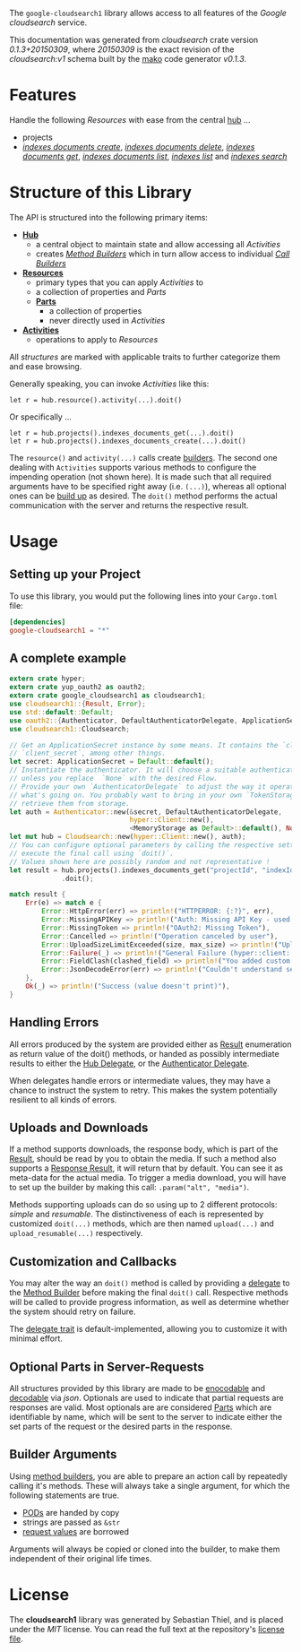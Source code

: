 <!---
DO NOT EDIT !
This file was generated automatically from 'src/mako/api/README.md.mako'
DO NOT EDIT !
-->
The `google-cloudsearch1` library allows access to all features of the *Google cloudsearch* service.

This documentation was generated from *cloudsearch* crate version *0.1.3+20150309*, where *20150309* is the exact revision of the *cloudsearch:v1* schema built by the [mako](http://www.makotemplates.org/) code generator *v0.1.3*.
# Features

Handle the following *Resources* with ease from the central [hub](http://byron.github.io/google-apis-rs/google-cloudsearch1/struct.Cloudsearch.html) ... 

* projects
 * [*indexes documents create*](http://byron.github.io/google-apis-rs/google-cloudsearch1/struct.ProjectIndexeDocumentCreateCall.html), [*indexes documents delete*](http://byron.github.io/google-apis-rs/google-cloudsearch1/struct.ProjectIndexeDocumentDeleteCall.html), [*indexes documents get*](http://byron.github.io/google-apis-rs/google-cloudsearch1/struct.ProjectIndexeDocumentGetCall.html), [*indexes documents list*](http://byron.github.io/google-apis-rs/google-cloudsearch1/struct.ProjectIndexeDocumentListCall.html), [*indexes list*](http://byron.github.io/google-apis-rs/google-cloudsearch1/struct.ProjectIndexeListCall.html) and [*indexes search*](http://byron.github.io/google-apis-rs/google-cloudsearch1/struct.ProjectIndexeSearchCall.html)




# Structure of this Library

The API is structured into the following primary items:

* **[Hub](http://byron.github.io/google-apis-rs/google-cloudsearch1/struct.Cloudsearch.html)**
    * a central object to maintain state and allow accessing all *Activities*
    * creates [*Method Builders*](http://byron.github.io/google-apis-rs/google-cloudsearch1/trait.MethodsBuilder.html) which in turn
      allow access to individual [*Call Builders*](http://byron.github.io/google-apis-rs/google-cloudsearch1/trait.CallBuilder.html)
* **[Resources](http://byron.github.io/google-apis-rs/google-cloudsearch1/trait.Resource.html)**
    * primary types that you can apply *Activities* to
    * a collection of properties and *Parts*
    * **[Parts](http://byron.github.io/google-apis-rs/google-cloudsearch1/trait.Part.html)**
        * a collection of properties
        * never directly used in *Activities*
* **[Activities](http://byron.github.io/google-apis-rs/google-cloudsearch1/trait.CallBuilder.html)**
    * operations to apply to *Resources*

All *structures* are marked with applicable traits to further categorize them and ease browsing.

Generally speaking, you can invoke *Activities* like this:

```Rust,ignore
let r = hub.resource().activity(...).doit()
```

Or specifically ...

```ignore
let r = hub.projects().indexes_documents_get(...).doit()
let r = hub.projects().indexes_documents_create(...).doit()
```

The `resource()` and `activity(...)` calls create [builders][builder-pattern]. The second one dealing with `Activities` 
supports various methods to configure the impending operation (not shown here). It is made such that all required arguments have to be 
specified right away (i.e. `(...)`), whereas all optional ones can be [build up][builder-pattern] as desired.
The `doit()` method performs the actual communication with the server and returns the respective result.

# Usage

## Setting up your Project

To use this library, you would put the following lines into your `Cargo.toml` file:

```toml
[dependencies]
google-cloudsearch1 = "*"
```

## A complete example

```Rust
extern crate hyper;
extern crate yup_oauth2 as oauth2;
extern crate google_cloudsearch1 as cloudsearch1;
use cloudsearch1::{Result, Error};
use std::default::Default;
use oauth2::{Authenticator, DefaultAuthenticatorDelegate, ApplicationSecret, MemoryStorage};
use cloudsearch1::Cloudsearch;

// Get an ApplicationSecret instance by some means. It contains the `client_id` and 
// `client_secret`, among other things.
let secret: ApplicationSecret = Default::default();
// Instantiate the authenticator. It will choose a suitable authentication flow for you, 
// unless you replace  `None` with the desired Flow.
// Provide your own `AuthenticatorDelegate` to adjust the way it operates and get feedback about 
// what's going on. You probably want to bring in your own `TokenStorage` to persist tokens and
// retrieve them from storage.
let auth = Authenticator::new(&secret, DefaultAuthenticatorDelegate,
                              hyper::Client::new(),
                              <MemoryStorage as Default>::default(), None);
let mut hub = Cloudsearch::new(hyper::Client::new(), auth);
// You can configure optional parameters by calling the respective setters at will, and
// execute the final call using `doit()`.
// Values shown here are possibly random and not representative !
let result = hub.projects().indexes_documents_get("projectId", "indexId", "docId")
             .doit();

match result {
    Err(e) => match e {
        Error::HttpError(err) => println!("HTTPERROR: {:?}", err),
        Error::MissingAPIKey => println!("Auth: Missing API Key - used if there are no scopes"),
        Error::MissingToken => println!("OAuth2: Missing Token"),
        Error::Cancelled => println!("Operation canceled by user"),
        Error::UploadSizeLimitExceeded(size, max_size) => println!("Upload size too big: {} of {}", size, max_size),
        Error::Failure(_) => println!("General Failure (hyper::client::Response doesn't print)"),
        Error::FieldClash(clashed_field) => println!("You added custom parameter which is part of builder: {:?}", clashed_field),
        Error::JsonDecodeError(err) => println!("Couldn't understand server reply - maybe API needs update: {:?}", err),
    },
    Ok(_) => println!("Success (value doesn't print)"),
}

```
## Handling Errors

All errors produced by the system are provided either as [Result](http://byron.github.io/google-apis-rs/google-cloudsearch1/enum.Result.html) enumeration as return value of 
the doit() methods, or handed as possibly intermediate results to either the 
[Hub Delegate](http://byron.github.io/google-apis-rs/google-cloudsearch1/trait.Delegate.html), or the [Authenticator Delegate](http://byron.github.io/google-apis-rs/google-cloudsearch1/../yup-oauth2/trait.AuthenticatorDelegate.html).

When delegates handle errors or intermediate values, they may have a chance to instruct the system to retry. This 
makes the system potentially resilient to all kinds of errors.

## Uploads and Downloads
If a method supports downloads, the response body, which is part of the [Result](http://byron.github.io/google-apis-rs/google-cloudsearch1/enum.Result.html), should be
read by you to obtain the media.
If such a method also supports a [Response Result](http://byron.github.io/google-apis-rs/google-cloudsearch1/trait.ResponseResult.html), it will return that by default.
You can see it as meta-data for the actual media. To trigger a media download, you will have to set up the builder by making
this call: `.param("alt", "media")`.

Methods supporting uploads can do so using up to 2 different protocols: 
*simple* and *resumable*. The distinctiveness of each is represented by customized 
`doit(...)` methods, which are then named `upload(...)` and `upload_resumable(...)` respectively.

## Customization and Callbacks

You may alter the way an `doit()` method is called by providing a [delegate](http://byron.github.io/google-apis-rs/google-cloudsearch1/trait.Delegate.html) to the 
[Method Builder](http://byron.github.io/google-apis-rs/google-cloudsearch1/trait.CallBuilder.html) before making the final `doit()` call. 
Respective methods will be called to provide progress information, as well as determine whether the system should 
retry on failure.

The [delegate trait](http://byron.github.io/google-apis-rs/google-cloudsearch1/trait.Delegate.html) is default-implemented, allowing you to customize it with minimal effort.

## Optional Parts in Server-Requests

All structures provided by this library are made to be [enocodable](http://byron.github.io/google-apis-rs/google-cloudsearch1/trait.RequestValue.html) and 
[decodable](http://byron.github.io/google-apis-rs/google-cloudsearch1/trait.ResponseResult.html) via *json*. Optionals are used to indicate that partial requests are responses 
are valid.
Most optionals are are considered [Parts](http://byron.github.io/google-apis-rs/google-cloudsearch1/trait.Part.html) which are identifiable by name, which will be sent to 
the server to indicate either the set parts of the request or the desired parts in the response.

## Builder Arguments

Using [method builders](http://byron.github.io/google-apis-rs/google-cloudsearch1/trait.CallBuilder.html), you are able to prepare an action call by repeatedly calling it's methods.
These will always take a single argument, for which the following statements are true.

* [PODs][wiki-pod] are handed by copy
* strings are passed as `&str`
* [request values](http://byron.github.io/google-apis-rs/google-cloudsearch1/trait.RequestValue.html) are borrowed

Arguments will always be copied or cloned into the builder, to make them independent of their original life times.

[wiki-pod]: http://en.wikipedia.org/wiki/Plain_old_data_structure
[builder-pattern]: http://en.wikipedia.org/wiki/Builder_pattern
[google-go-api]: https://github.com/google/google-api-go-client

# License
The **cloudsearch1** library was generated by Sebastian Thiel, and is placed 
under the *MIT* license.
You can read the full text at the repository's [license file][repo-license].

[repo-license]: https://github.com/Byron/google-apis-rs/LICENSE.md
